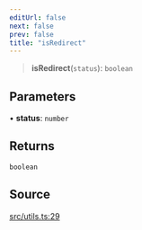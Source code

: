 ```yaml
---
editUrl: false
next: false
prev: false
title: "isRedirect"
---
```


> **isRedirect**(`status`): `boolean`

## Parameters

• **status**: `number`

## Returns

`boolean`

## Source

[src/utils.ts:29](https://github.com/eddienubes/sagetest/blob/e842b4f/src/utils.ts#L29)
